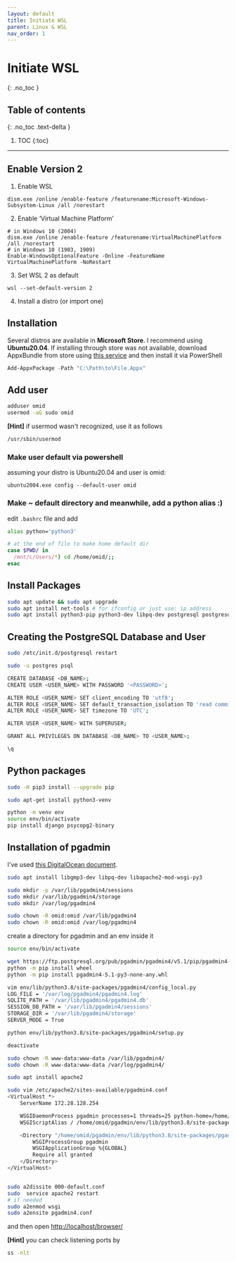 ```yaml
---
layout: default
title: Initiate WSL
parent: Linux & WSL
nav_order: 1
---
```


# Initiate WSL
{: .no_toc }

## Table of contents
{: .no_toc .text-delta }

1. TOC
{:toc}

---

## Enable Version 2
1. Enable WSL
```
dism.exe /online /enable-feature /featurename:Microsoft-Windows-Subsystem-Linux /all /norestart
```
2. Enable ‘Virtual Machine Platform’
```
# in Windows 10 (2004)
dism.exe /online /enable-feature /featurename:VirtualMachinePlatform /all /norestart
# in Windows 10 (1903, 1909)
Enable-WindowsOptionalFeature -Online -FeatureName VirtualMachinePlatform -NoRestart
```
3. Set WSL 2 as default
```
wsl --set-default-version 2
```
4. Install a distro (or import one)

## Installation
Several distros are available in **Microsoft Store**. I recommend using **Ubuntu20.04**. If installing through store was not available,  download AppxBundle from store using 
[this service](https://store.rg-adguard.net/)
and then install it via PowerShell
```powershell
Add-AppxPackage -Path "C:\Path\to\File.Appx"
```

## Add user
```bash
adduser omid
usermod -aG sudo omid
```

**[Hint]** if usermod wasn't recognized, use it as follows
```bash
/usr/sbin/usermod
```

### Make user default via powershell
assuming your distro is Ubuntu20.04 and user is omid:
```pwershell
ubuntu2004.exe config --default-user omid
```

### Make ~ default directory and meanwhile, add a python alias :)
edit ```.bashrc``` file and add
```bash
alias python='python3'

# at the end of file to make home default dir
case $PWD/ in
  /mnt/c/Users/*) cd /home/omid/;;
esac
```

## Install Packages
```bash
sudo apt update && sudo apt upgrade
sudo apt install net-tools # for ifconfig or just use: ip address
sudo apt install python3-pip python3-dev libpq-dev postgresql postgresql-contrib nginx curl
```

## Creating the PostgreSQL Database and User
```bash
sudo /etc/init.d/postgresql restart

sudo -u postgres psql

CREATE DATABASE <DB_NAME>;
CREATE USER <USER_NAME> WITH PASSWORD '<PASSWORD>';

ALTER ROLE <USER_NAME> SET client_encoding TO 'utf8';
ALTER ROLE <USER_NAME> SET default_transaction_isolation TO 'read committed';
ALTER ROLE <USER_NAME> SET timezone TO 'UTC';

ALTER USER <USER_NAME> WITH SUPERUSER;

GRANT ALL PRIVILEGES ON DATABASE <DB_NAME> TO <USER_NAME>;

\q
```

## Python packages
```bash
sudo -H pip3 install --upgrade pip

sudo apt-get install python3-venv

python -m venv env
source env/bin/activate
pip install django psycopg2-binary
```

## Installation of pgadmin
I've used [this DigitalOcean document](https://www.digitalocean.com/community/tutorials/how-to-install-configure-pgadmin4-server-mode).

```bash
sudo apt install libgmp3-dev libpq-dev libapache2-mod-wsgi-py3

sudo mkdir -p /var/lib/pgadmin4/sessions
sudo mkdir /var/lib/pgadmin4/storage
sudo mkdir /var/log/pgadmin4

sudo chown -R omid:omid /var/lib/pgadmin4
sudo chown -R omid:omid /var/log/pgadmin4
```

create a directory for pgadmin and an env inside it

```bash
source env/bin/activate

wget https://ftp.postgresql.org/pub/pgadmin/pgadmin4/v5.1/pip/pgadmin4-5.1-py3-none-any.whl
python -m pip install wheel
python -m pip install pgadmin4-5.1-py3-none-any.whl

vim env/lib/python3.8/site-packages/pgadmin4/config_local.py
LOG_FILE = '/var/log/pgadmin4/pgadmin4.log'
SQLITE_PATH = '/var/lib/pgadmin4/pgadmin4.db'
SESSION_DB_PATH = '/var/lib/pgadmin4/sessions'
STORAGE_DIR = '/var/lib/pgadmin4/storage'
SERVER_MODE = True

python env/lib/python3.8/site-packages/pgadmin4/setup.py

deactivate

sudo chown -R www-data:www-data /var/lib/pgadmin4/
sudo chown -R www-data:www-data /var/log/pgadmin4/

sudo apt install apache2

sudo vim /etc/apache2/sites-available/pgadmin4.conf
<VirtualHost *>
    ServerName 172.28.128.254

    WSGIDaemonProcess pgadmin processes=1 threads=25 python-home=/home/omid/pgadmin/env
    WSGIScriptAlias / /home/omid/pgadmin/env/lib/python3.8/site-packages/pgadmin4/pgAdmin4.wsgi

    <Directory "/home/omid/pgadmin/env/lib/python3.8/site-packages/pgadmin4/">
        WSGIProcessGroup pgadmin
        WSGIApplicationGroup %{GLOBAL}
        Require all granted
    </Directory>
</VirtualHost>


sudo a2dissite 000-default.conf
sudo  service apache2 restart
# if needed
sudo a2enmod wsgi
sudo a2ensite pgadmin4.conf
```

and then open [http://localhost/browser/](http://localhost/browser/)

**[Hint]** you can check listening ports by
```bash
ss -nlt
```

